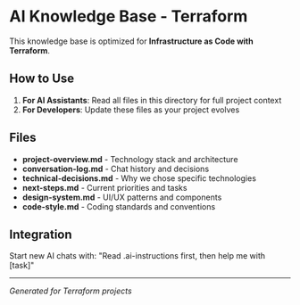 # AI Knowledge Base - Terraform

This knowledge base is optimized for **Infrastructure as Code with Terraform**.

## How to Use

1. **For AI Assistants**: Read all files in this directory for full project context
2. **For Developers**: Update these files as your project evolves

## Files

- **project-overview.md** - Technology stack and architecture
- **conversation-log.md** - Chat history and decisions  
- **technical-decisions.md** - Why we chose specific technologies
- **next-steps.md** - Current priorities and tasks
- **design-system.md** - UI/UX patterns and components
- **code-style.md** - Coding standards and conventions

## Integration

Start new AI chats with: "Read .ai-instructions first, then help me with [task]"

---

*Generated for Terraform projects*
